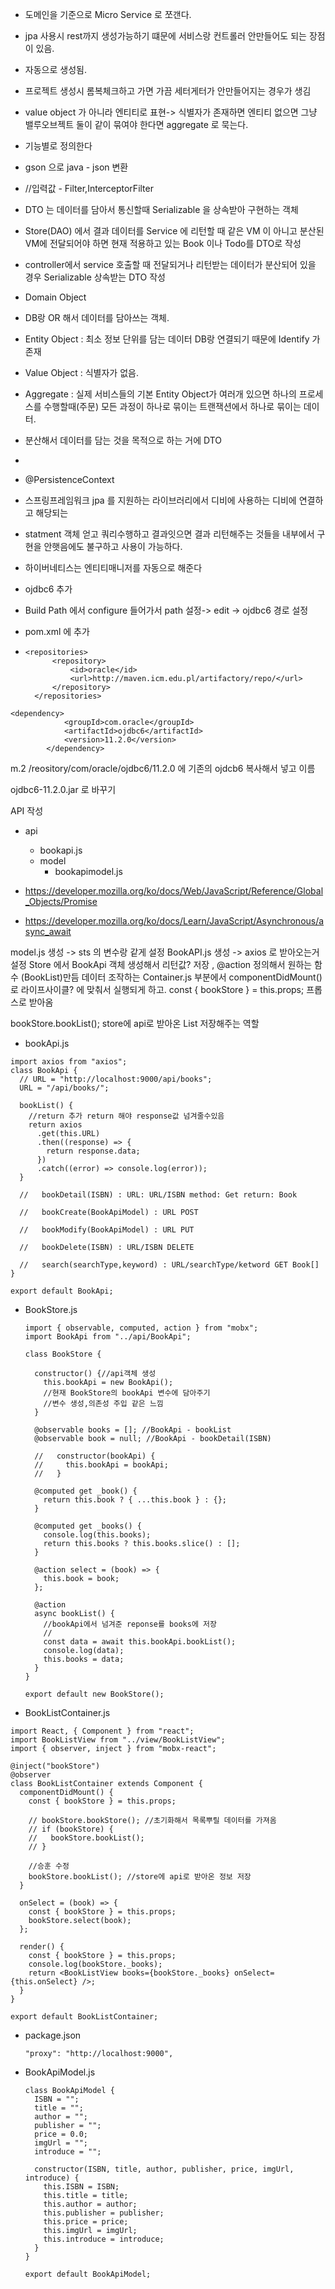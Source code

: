- 도메인을 기준으로 Micro Service 로 쪼갠다.
- jpa 사용시 rest까지 생성가능하기 떄문에 서비스랑 컨트롤러 안만들어도 되는 장점이 있음.
- 자동으로 생성됨.
- 프로젝트 생성시 롬복체크하고 가면 가끔 세터게터가 안만들어지는 경우가 생김
- value object 가 아니라 엔티티로 표현-> 식별자가 존재하면 엔티티 없으면 그냥 밸루오브젝트
  둘이 같이 묶여야 한다면 aggregate 로 묵는다.



- 기능별로 정의한다
- gson 으로 java - json 변환



- //입력값 - Filter,InterceptorFilter



- DTO 는 데이터를 담아서 통신할때 Serializable 을 상속받아 구현하는 객체
- Store(DAO) 에서 결과 데이터를 Service 에 리턴할 때 같은 VM 이 아니고 분산된 VM에 전달되어야 하면 현재 적용하고 있는 Book 이나 Todo를 DTO로 작성
- controller에서 service 호출할 때 전달되거나 리턴받는 데이터가 분산되어 있을 경우 Serializable 상속받는 DTO 작성



- Domain Object
- DB랑 OR 해서 데이터를 담아쓰는 객체. 
- Entity Object : 최소 정보 단위를 담는 데이터 DB랑 연결되기 때문에 Identify 가 존재
- Value Object : 식별자가 없음. 
- Aggregate : 실제 서비스들의 기본 Entity Object가 여러개 있으면 하나의 프로세스를 수행할때(주문) 모든 과정이 하나로 묶이는 트랜잭션에서 하나로 묶이는 데이터.
- 분산해서 데이터를 담는 것을 목적으로 하는 거에 DTO

- 



- @PersistenceContext
- 스프링프레임워크 jpa 를 지원하는 라이브러리에서 디비에 사용하는 디비에 연결하고 해당되는
- statment 객체 얻고 쿼리수행하고 결과잇으면 결과 리턴해주는 것들을 내부에서 구현을 안햇음에도 불구하고 사용이 가능하다.

- 하이버네티스는 엔티티매니저를 자동으로 해준다



- ojdbc6 추가
- Build Path 에서 configure 들어가서 path 설정-> edit -> ojdbc6 경로 설정



- pom.xml 에 추가

- ```
  <repositories>
  		<repository>
  			<id>oracle</id>
  			<url>http://maven.icm.edu.pl/artifactory/repo/</url>
  		</repository>
  	</repositories>
  ```

  

```
<dependency>
			<groupId>com.oracle</groupId>
			<artifactId>ojdbc6</artifactId>
			<version>11.2.0</version>
		</dependency>
```

m.2 /reository/com/oracle/ojdbc6/11.2.0 에 기존의 ojdcb6 복사해서 넣고 이름 

ojdbc6-11.2.0.jar 로 바꾸기

 

API 작성

- api
  - bookapi.js
  - model
    - bookapimodel.js



- https://developer.mozilla.org/ko/docs/Web/JavaScript/Reference/Global_Objects/Promise
- https://developer.mozilla.org/ko/docs/Learn/JavaScript/Asynchronous/async_await



model.js 생성 -> sts 의 변수랑 같게 설정
BookAPI.js 생성 -> axios 로 받아오는거 설정
Store 에서 BookApi 객체 생성해서 리턴값? 저장 , @action 정의해서 원하는 함수 (BookList)만듬
데이터 조작하는 Container.js 부분에서 componentDidMount() 로
라이프사이클? 에 맞춰서 실행되게 하고.
    const { bookStore } = this.props; 프롭스로 받아옴

bookStore.bookList(); store에 api로 받아온 List 저장해주는 역할



- bookApi.js

```
import axios from "axios";
class BookApi {
  // URL = "http://localhost:9000/api/books";
  URL = "/api/books/";

  bookList() {
    //return 추가 return 해야 response값 넘겨줄수있음
    return axios
      .get(this.URL)
      .then((response) => {
        return response.data;
      })
      .catch((error) => console.log(error));
  }

  //   bookDetail(ISBN) : URL: URL/ISBN method: Get return: Book

  //   bookCreate(BookApiModel) : URL POST

  //   bookModify(BookApiModel) : URL PUT

  //   bookDelete(ISBN) : URL/ISBN DELETE

  //   search(searchType,keyword) : URL/searchType/ketword GET Book[]
}

export default BookApi;
```

- BookStore.js

  ```
  import { observable, computed, action } from "mobx";
  import BookApi from "../api/BookApi";
  
  class BookStore {
  
    constructor() {//api객체 생성
      this.bookApi = new BookApi();
      //현재 BookStore의 bookApi 변수에 담아주기
      //변수 생성,의존성 주입 같은 느낌
    }
  
    @observable books = []; //BookApi - bookList
    @observable book = null; //BookApi - bookDetail(ISBN)
  
    //   constructor(bookApi) {
    //     this.bookApi = bookApi;
    //   }
  
    @computed get _book() {
      return this.book ? { ...this.book } : {};
    }
  
    @computed get _books() {
      console.log(this.books);
      return this.books ? this.books.slice() : [];
    }
  
    @action select = (book) => {
      this.book = book;
    };
  
    @action
    async bookList() {
      //bookApi에서 넘겨준 reponse를 books에 저장
      //
      const data = await this.bookApi.bookList();
      console.log(data);
      this.books = data;
    }
  }
  
  export default new BookStore();
  
  ```

  

- BookListContainer.js

```
import React, { Component } from "react";
import BookListView from "../view/BookListView";
import { observer, inject } from "mobx-react";

@inject("bookStore")
@observer
class BookListContainer extends Component {
  componentDidMount() {
    const { bookStore } = this.props;

    // bookStore.bookStore(); //초기화해서 목록뿌릴 데이터를 가져옴
    // if (bookStore) {
    //   bookStore.bookList();
    // }

    //승훈 수정
    bookStore.bookList(); //store에 api로 받아온 정보 저장
  }

  onSelect = (book) => {
    const { bookStore } = this.props;
    bookStore.select(book);
  };

  render() {
    const { bookStore } = this.props;
    console.log(bookStore._books);
    return <BookListView books={bookStore._books} onSelect={this.onSelect} />;
  }
}

export default BookListContainer;

```

- package.json

  ```
  "proxy": "http://localhost:9000",
  ```

- BookApiModel.js

  ```
  class BookApiModel {
    ISBN = "";
    title = "";
    author = "";
    publisher = "";
    price = 0.0;
    imgUrl = "";
    introduce = "";
  
    constructor(ISBN, title, author, publisher, price, imgUrl, introduce) {
      this.ISBN = ISBN;
      this.title = title;
      this.author = author;
      this.publisher = publisher;
      this.price = price;
      this.imgUrl = imgUrl;
      this.introduce = introduce;
    }
  }
  
  export default BookApiModel;
  
  ```

  